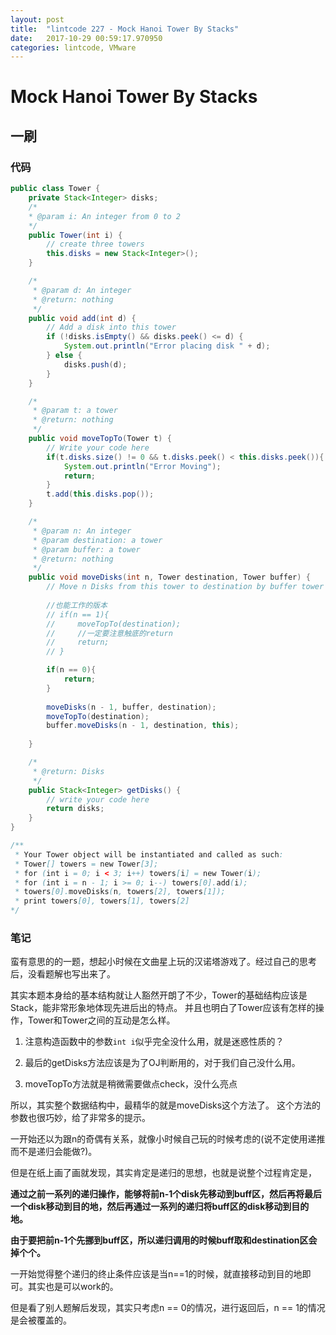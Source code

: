 ```yaml
---
layout: post
title:  "lintcode 227 - Mock Hanoi Tower By Stacks"
date:   2017-10-29 00:59:17.970950
categories: lintcode, VMware
---
```


# Mock Hanoi Tower By Stacks

## 一刷

### 代码

```java
public class Tower {
    private Stack<Integer> disks;
    /*
    * @param i: An integer from 0 to 2
    */
    public Tower(int i) {
        // create three towers
        this.disks = new Stack<Integer>();
    }

    /*
     * @param d: An integer
     * @return: nothing
     */
    public void add(int d) {
        // Add a disk into this tower
        if (!disks.isEmpty() && disks.peek() <= d) {
            System.out.println("Error placing disk " + d);
        } else {
            disks.push(d);
        }
    }

    /*
     * @param t: a tower
     * @return: nothing
     */
    public void moveTopTo(Tower t) {
        // Write your code here
        if(t.disks.size() != 0 && t.disks.peek() < this.disks.peek()){
            System.out.println("Error Moving");
            return;
        }
        t.add(this.disks.pop());
    }

    /*
     * @param n: An integer
     * @param destination: a tower
     * @param buffer: a tower
     * @return: nothing
     */
    public void moveDisks(int n, Tower destination, Tower buffer) {
        // Move n Disks from this tower to destination by buffer tower
        
        //也能工作的版本
        // if(n == 1){
        //     moveTopTo(destination);
        //     //一定要注意触底的return
        //     return;
        // }

        if(n == 0){
            return;
        }
        
        moveDisks(n - 1, buffer, destination);
        moveTopTo(destination);
        buffer.moveDisks(n - 1, destination, this);
        
    }

    /*
     * @return: Disks
     */
    public Stack<Integer> getDisks() {
        // write your code here
        return disks;
    }
}

/**
 * Your Tower object will be instantiated and called as such:
 * Tower[] towers = new Tower[3];   
 * for (int i = 0; i < 3; i++) towers[i] = new Tower(i);
 * for (int i = n - 1; i >= 0; i--) towers[0].add(i);   
 * towers[0].moveDisks(n, towers[2], towers[1]);
 * print towers[0], towers[1], towers[2]
*/
```

### 笔记

蛮有意思的的一题，想起小时候在文曲星上玩的汉诺塔游戏了。经过自己的思考后，没看题解也写出来了。

其实本题本身给的基本结构就让人豁然开朗了不少，Tower的基础结构应该是Stack，能非常形象地体现先进后出的特点。
并且也明白了Tower应该有怎样的操作，Tower和Tower之间的互动是怎么样。


1. 注意构造函数中的参数`int i`似乎完全没什么用，就是迷惑性质的？

2. 最后的getDisks方法应该是为了OJ判断用的，对于我们自己没什么用。

3. moveTopTo方法就是稍微需要做点check，没什么亮点

所以，其实整个数据结构中，最精华的就是moveDisks这个方法了。
这个方法的参数也很巧妙，给了非常多的提示。

一开始还以为跟n的奇偶有关系，就像小时候自己玩的时候考虑的(说不定使用递推而不是递归会能做?)。

但是在纸上画了画就发现，其实肯定是递归的思想，也就是说整个过程肯定是，

**通过之前一系列的递归操作，能够将前n-1个disk先移动到buff区，然后再将最后一个disk移动到目的地，然后再通过一系列的递归将buff区的disk移动到目的地。**

**由于要把前n-1个先挪到buff区，所以递归调用的时候buff取和destination区会掉个个。**

一开始觉得整个递归的终止条件应该是当n==1的时候，就直接移动到目的地即可。其实也是可以work的。

但是看了别人题解后发现，其实只考虑n == 0的情况，进行返回后，n == 1的情况是会被覆盖的。
